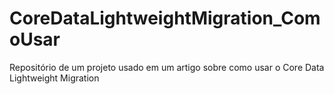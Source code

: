 # CoreDataLightweightMigration_ComoUsar
Repositório de um projeto usado em um artigo sobre como usar o Core Data Lightweight Migration

